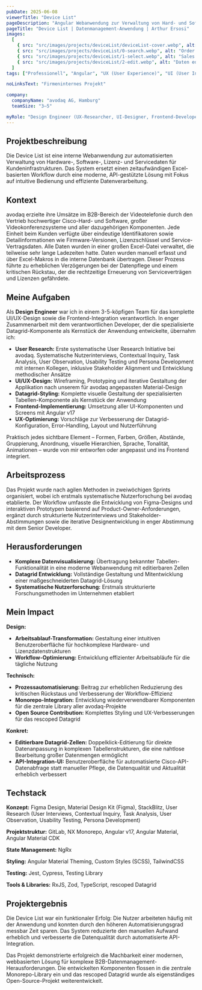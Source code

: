 ```yaml
---
pubDate: 2025-06-08
viewerTitle: "Device List"
pageDescription: "Angular Webanwendung zur Verwaltung von Hard- und Software, Servicedaten und Lizenzen"
pageTitle: "Device List | Datenmanagement-Anwendung | Arthur Ersosi"
images:
  [
    { src: "src/images/projects/deviceList/deviceList-cover.webp", alt: "device List Coverbild" },
    { src: "src/images/projects/deviceList/0-search.webp", alt: "Order Nummer Suchen" },
    { src: "src/images/projects/deviceList/1-select.webp", alt: "Sales order Lines auswählen" },
    { src: "src/images/projects/deviceList/2-edit.webp", alt: "Daten editieren" },
  ]
tags: ["Professionell", "Angular", "UX (User Experience)", "UI (User Interface)", "Frontend-Entwicklung"]

noLinksText: "Firmeninternes Projekt"

company:
  companyName: "avodaq AG, Hamburg"
  teamSize: "3–5"

myRole: "Design Engineer (UX-Researcher, UI-Designer, Frontend-Developer)"
---
```


## Projektbeschreibung

Die Device List ist eine interne Webanwendung zur automatisierten Verwaltung von Hardware-, Software-, Lizenz- und
Servicedaten für Kundeninfrastrukturen. Das System ersetzt einen zeitaufwändigen Excel-basierten Workflow durch eine
moderne, API-gestützte Lösung mit Fokus auf intuitive Bedienung und effiziente Datenverarbeitung.

## Kontext

avodaq erzielte ihre Umsätze im B2B-Bereich der Videotelefonie durch den Vertrieb hochwertiger Cisco-Hard- und Software,
großer Videokonferenzsysteme und aller dazugehörigen Komponenten. Jede Einheit beim Kunden verfügte über eindeutige
Identifikatoren sowie Detailinformationen wie Firmware-Versionen, Lizenzschlüssel und Service-Vertragsdaten. Alle Daten
wurden in einer großen Excel-Datei verwaltet, die teilweise sehr lange Ladezeiten hatte. Daten wurden manuell erfasst
und über Excel-Makros in die interne Datenbank übertragen. Dieser Prozess führte zu erheblichen Verzögerungen bei der
Datenpflege und einem kritischen Rückstau, der die rechtzeitige Erneuerung von Serviceverträgen und Lizenzen gefährdete.

## Meine Aufgaben

Als **Design Engineer** war ich in einem 3-5-köpfigen Team für das komplette UI/UX-Design sowie die Frontend-Integration
verantwortlich. In enger Zusammenarbeit mit dem verantwortlichen Developer, der die spezialisierte Datagrid-Komponente
als Kernstück der Anwendung entwickelte, übernahm ich:

- **User Research:** Erste systematische User Research Initiative bei avodaq. Systematische Nutzerinterviews, Contextual
  Inquiry, Task Analysis, User Observation, Usability Testing und Persona Development mit internen Kollegen, inklusive
  Stakeholder Alignment und Entwicklung methodischer Ansätze
- **UI/UX-Design:** Wireframing, Prototyping und iterative Gestaltung der Applikation nach unserem für avodaq
  angepassten Material-Design
- **Datagrid-Styling:** Komplette visuelle Gestaltung der spezialisierten Tabellen-Komponente als Kernstück der
  Anwendung
- **Frontend-Implementierung:** Umsetzung aller UI-Komponenten und Screens mit Angular v17
- **UX-Optimierung:** Vorschläge zur Verbesserung der Datagrid-Konfiguration, Error-Handling, Layout und Nutzerführung

Praktisch jedes sichtbare Element – Formen, Farben, Größen, Abstände, Gruppierung, Anordnung, visuelle Hierarchien,
Sprache, Tonalität, Animationen – wurde von mir entworfen oder angepasst und ins Frontend integriert.

## Arbeitsprozess

Das Projekt wurde nach agilen Methoden in zweiwöchigen Sprints organisiert, wobei ich erstmals systematische
Nutzerforschung bei avodaq etablierte. Der Workflow umfasste die Entwicklung von Figma-Designs und interaktiven
Prototypen basierend auf Product-Owner-Anforderungen, ergänzt durch strukturierte Nutzerinterviews und
Stakeholder-Abstimmungen sowie die iterative Designentwicklung in enger Abstimmung mit dem Senior Developer.

## Herausforderungen

- **Komplexe Datenvisualisierung:** Übertragung bekannter Tabellen-Funktionalität in eine moderne Webanwendung mit
  editierbaren Zellen
- **Datagrid Entwicklung:** Vollständige Gestaltung und Mitentwicklung einer maßgeschneiderten Datagrid-Lösung
- **Systematische Nutzerforschung:** Erstmals strukturierte Forschungsmethoden im Unternehmen etabliert

## Mein Impact

**Design:**

- **Arbeitsablauf-Transformation:** Gestaltung einer intuitiven Benutzeroberfläche für hochkomplexe Hardware- und
  Lizenzdatenstrukturen
- **Workflow-Optimierung:** Entwicklung effizienter Arbeitsabläufe für die tägliche Nutzung

**Technisch:**

- **Prozessautomatisierung:** Beitrag zur erheblichen Reduzierung des kritischen Rückstaus und Verbesserung der
  Workflow-Effizienz
- **Monorepo-Integration:** Entwicklung wiederverwendbarer Komponenten für die zentrale Library aller avodaq-Projekte
- **Open Source Contribution:** Komplettes Styling und UX-Verbesserungen für das rescoped Datagrid

**Konkret:**

- **Editierbare Datagrid-Zellen:** Doppelklick-Editierung für direkte Datenanpassung in komplexen Tabellenstrukturen,
  die eine nahtlose Bearbeitung großer Datenmengen ermöglicht
- **API-Integration-UI:** Benutzeroberfläche für automatisierte Cisco-API-Datenabfrage statt manueller Pflege, die
  Datenqualität und Aktualität erheblich verbessert

## Techstack

**Konzept:** Figma Design, Material Design Kit (Figma), StackBlitz, User Research (User Interviews, Contextual Inquiry,
Task Analysis, User Observation, Usability Testing, Persona Development)

**Projektstruktur:** GitLab, NX Monorepo, Angular v17, Angular Material, Angular Material CDK

**State Management:** NgRx

**Styling:** Angular Material Theming, Custom Styles (SCSS), TailwindCSS

**Testing:** Jest, Cypress, Testing Library

**Tools & Libraries:** RxJS, Zod, TypeScript, rescoped Datagrid

## Projektergebnis

Die Device List war ein funktionaler Erfolg: Die Nutzer arbeiteten häufig mit der Anwendung und konnten durch den
höheren Automatisierungsgrad messbar Zeit sparen. Das System reduzierte den manuellen Aufwand erheblich und verbesserte
die Datenqualität durch automatisierte API-Integration.

Das Projekt demonstrierte erfolgreich die Machbarkeit einer modernen, webbasierten Lösung für komplexe
B2B-Datenmanagement-Herausforderungen. Die entwickelten Komponenten flossen in die zentrale Monorepo-Library ein und das
rescoped Datagrid wurde als eigenständiges Open-Source-Projekt weiterentwickelt.
